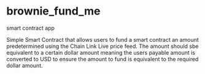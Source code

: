 # brownie_fund_me
smart contract app

Simple Smart Contract that allows users to fund a smart contract an amount predetermined using the Chain Link Live price feed. The amount should sbe equivalent to a certain dollar amount meaning the users payable amount is converted to USD to ensure the amount to fund is equivalent to the required dollar amount.
